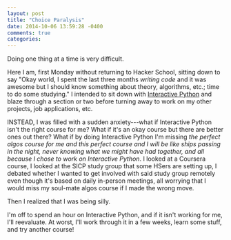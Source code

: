 ```yaml
---
layout: post
title: "Choice Paralysis"
date: 2014-10-06 13:59:28 -0400
comments: true
categories:
---
```

Doing one thing at a time is very difficult.

Here I am, first Monday without returning to Hacker School, sitting down to say "Okay world, I spent the last three months *writing code* and it was awesome but I should know something about theory, algorithms, etc.; time to do some studying." I intended to sit down with [Interactive Python](http://interactivepython.org/runestone/static/pythonds/index.html) and blaze through a section or two before turning away to work on my other projects, job applications, etc.

INSTEAD, I was filled with a sudden anxiety---what if Interactive Python isn't the right course for me? What if it's an okay course but there are better ones out there? What if by doing Interactive Python I'm missing _the perfect algos course for me and this perfect course and I will be like ships passing in the night, never knowing what we might have had together, and all because I chose to work on Interactive Python_.<!-- more --> I looked at a Coursera course, I looked at the SICP study group that some HSers are setting up, I debated whether I wanted to get involved with said study group remotely even though it's based on daily in-person meetings, all worrying that I would miss my soul-mate algos course if I made the wrong move.

Then I realized that I was being silly.

I'm off to spend an hour on Interactive Python, and if it isn't working for me, I'll reevaluate. At worst, I'll work through it in a few weeks, learn some stuff, and try another course!